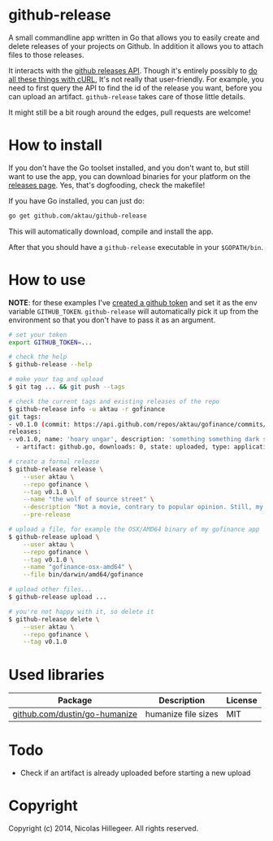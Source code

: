 github-release
==============

A small commandline app written in Go that allows you to easily create
and delete releases of your projects on Github. In addition it allows
you to attach files to those releases.

It interacts with the [github releases API](http://developer.github.com/v3/repos/releases).
Though it's entirely possibly to [do all these things with
cURL](https://github.com/blog/1645-releases-api-preview), It's not
really that user-friendly. For example, you need to first query the API
to find the id of the release you want, before you can upload an
artifact. `github-release` takes care of those little details.

It might still be a bit rough around the edges, pull requests are
welcome!

How to install
==============

If you don't have the Go toolset installed, and you don't want to, but
still want to use the app, you can download binaries for your platform
on the [releases
page](https://github.com/aktau/github-release/releases/latest). Yes, that's
dogfooding, check the makefile!

If you have Go installed, you can just do:

```sh
go get github.com/aktau/github-release
```

This will automatically download, compile and install the app.

After that you should have a `github-release` executable in your
`$GOPATH/bin`.

How to use
==========

**NOTE**: for these examples I've [created a github
token](https://help.github.com/articles/creating-an-access-token-for-command-line-use)
and set it as the env variable `GITHUB_TOKEN`. `github-release` will
automatically pick it up from the environment so that you don't have to
pass it as an argument.

```sh
# set your token
export GITHUB_TOKEN=...

# check the help
$ github-release --help

# make your tag and upload
$ git tag ... && git push --tags

# check the current tags and existing releases of the repo
$ github-release info -u aktau -r gofinance
git tags:
- v0.1.0 (commit: https://api.github.com/repos/aktau/gofinance/commits/f562727ce83ce8971a8569a1879219e41d56a756)
releases:
- v0.1.0, name: 'hoary ungar', description: 'something something dark side 2', id: 166740, tagged: 29/01/2014 at 14:27, published: 30/01/2014 at 16:20, draft: ✔, prerelease: ✗
  - artifact: github.go, downloads: 0, state: uploaded, type: application/octet-stream, size: 1.9KB, id: 68616

# create a formal release
$ github-release release \
    --user aktau \
    --repo gofinance \
    --tag v0.1.0 \
    --name "the wolf of source street" \
    --description "Not a movie, contrary to popular opinion. Still, my first release!" \
    --pre-release

# upload a file, for example the OSX/AMD64 binary of my gofinance app
$ github-release upload \
    --user aktau \
    --repo gofinance \
    --tag v0.1.0 \
    --name "gofinance-osx-amd64" \
    --file bin/darwin/amd64/gofinance

# upload other files...
$ github-release upload ...

# you're not happy with it, so delete it
$ github-release delete \
    --user aktau \
    --repo gofinance \
    --tag v0.1.0
```

Used libraries
==============

| Package | Description | License |
| --- | --- | --- |
| [github.com/dustin/go-humanize](https://github.com/dustin/go-humanize) | humanize file sizes | MIT |

Todo
====

- Check if an artifact is already uploaded before starting a new upload

Copyright
=========

Copyright (c) 2014, Nicolas Hillegeer. All rights reserved.
